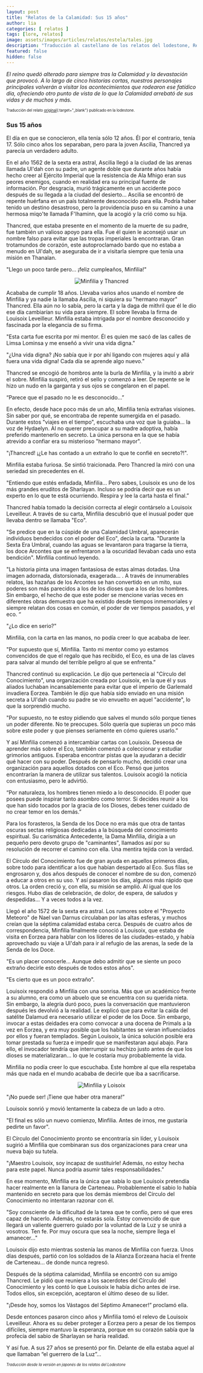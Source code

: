 ```yaml
---
layout: post
title: "Relatos de la Calamidad: Sus 15 años"
author: lia
categories: [ relatos ]
tags: [lore, relatos]
image: assets/images/articles/relatos/estela/tales.jpg
description: "Traducción al castellano de los relatos del lodestone, Relatos de la Calamidad: Sus 15 años"
featured: false
hidden: false
---
```


*El reino quedó alterado para siempre tras la Calamidad y la devastación que provocó. A lo largo de cinco historias cortas, nuestros personajes principales volverán a visitar los acontecimientos que rodearon ese fatídico día, ofreciendo otro punto de vista de lo que la Calamidad arrebató de sus vidas y de muchos y más.*

<sub><sup>Traducción del relato [original](https://www.finalfantasyxiv.com/anniversary/eu/detail/memoir_4.html?rgn=jp&lng=ja){:target="_blank"} publicado en la lodestone.</sup></sub>

### Sus 15 años

El día en que se conocieron, ella tenía sólo 12 años. Él por el contrario, tenía 17.
Sólo cinco años los separaban, pero para la joven Ascilia, Thancred ya parecía un verdadero adulto. 

En el año 1562 de la sexta era astral, Ascilia llegó a la ciudad de las arenas llamada Ul'dah con su padre, un agente doble que durante años había hecho creer al Ejército Imperial que la resistencia de Ala Mhigo eran sus peores enemigos, cuando en realidad era su principal fuente de información. Por desgracia, murió trágicamente en un accidente poco después de su llegada a la ciudad del desierto... Ascilia se encontró de repente huérfana en un país totalmente desconocido para ella. Podría haber tenido un destino desastroso, pero la providencia puso en su camino a una hermosa miqo'te llamada F'lhaminn, que la acogió y la crió como su hija.

Thancred, que estaba presente en el momento de la muerte de su padre, fue también un valioso apoyo para ella. Fue él quien le aconsejó usar un nombre falso para evitar que las tropas imperiales la encontraran. Gran trotamundos de corazón, este autoproclamado bardo que no estaba a menudo en Ul'dah, se aseguraba de ir a visitarla siempre que tenía una misión en Thanalan.

"Llego un poco tarde pero... ¡feliz cumpleaños, Minfilia!"

<p align="center"><img src="{{ site.baseurl }}/assets/images/articles/relatos/sus-15/4_ss_1.jpg" alt="Minfilia y Thancred"/></p>

Acababa de cumplir 18 años. Llevaba varios años usando el nombre de Minfilia y ya nadie la llamaba Ascilia, ni siquiera su "hermano mayor" Thancred.
Ella aún no lo sabía, pero la carta y la daga de mithril que él le dio ese día cambiarían su vida para siempre.
El sobre llevaba la firma de Louisoix Leveilleur. Minfilia estaba intrigada por el nombre desconocido y fascinada por la elegancia de su firma.

"Esta carta fue escrita por mi mentor. Él es quien me sacó de las calles de Limsa Lominsa y me enseñó a vivir una vida digna.”

"¿Una vida digna? ¡No sabía que ir por ahí ligando con mujeres aquí y allá fuera una vida digna! Cada día se aprende algo nuevo.”

Thancred se encogió de hombros ante la burla de Minfilia, y la invitó a abrir el sobre. Minfilia suspiró, retiró el sello y comenzó a leer. De repente se le hizo un nudo en la garganta y sus ojos se congelaron en el papel.

“Parece que el pasado no le es desconocido…”

En efecto, desde hace poco más de un año, Minfilia tenía extrañas visiones. Sin saber por qué, se encontraba de repente sumergida en el pasado. Durante estos "viajes en el tiempo", escuchaba una voz que la guiaba... la voz de Hydaelyn.
Al no querer preocupar a su madre adoptiva, había preferido mantenerlo en secreto. La única persona en la que se había atrevido a confiar era su misterioso "hermano mayor".

"¡Thancred! ¡¿Le has contado a un extraño lo que te confié en secreto?!".

Minfilia estaba furiosa. Se sintió traicionada.
Pero Thancred la miró con una seriedad sin precedentes en él.

"Entiendo que estés enfadada, Minfilia... Pero sabes, Louisoix es uno de los más grandes eruditos de Sharlayan. Incluso se podría decir que es un experto en lo que te está ocurriendo. Respira y lee la carta hasta el final.”

Thancred había tomado la decisión correcta al elegir contárselo a Louisoix Leveilleur. A través de su carta, Minfilia descubrió que el inusual poder que llevaba dentro se llamaba "Eco".

"Se predice que en la cúspide de una Calamidad Umbral, aparecerán individuos bendecidos con el poder del Eco", decía la carta. "Durante la Sexta Era Umbral, cuando las aguas se levantaron para tragarse la tierra, los doce Arcontes que se enfrentaron a la oscuridad llevaban cada uno esta bendición". Minfilia continuó leyendo.

"La historia pinta una imagen fantasiosa de estas almas dotadas. Una imagen adornada, distorsionada, exagerada... . A través de innumerables relatos, las hazañas de los Arcontes se han convertido en un mito, sus poderes son más parecidos a los de los dioses que a los de los hombres. Sin embargo, el hecho de que este poder se mencione varias veces en diferentes obras demuestra que ha existido desde tiempos inmemoriales y siempre relatan dos cosas en común, el poder de ver tiempos pasados, y el eco. “
 
"¿Lo dice en serio?"

Minfilia, con la carta en las manos, no podía creer lo que acababa de leer.

"Por supuesto que sí, Minfilia. Tanto mi mentor como yo estamos convencidos de que el regalo que has recibido, el Eco, es una de las claves para salvar al mundo del terrible peligro al que se enfrenta.”

Thancred continuó su explicación. Le dijo que pertenecía al "Círculo del Conocimiento", una organización creada por Louisoix, en la que él y sus aliados luchaban incansablemente para evitar que el imperio de Garlemald invadiera Eorzea. También le dijo que había sido enviado en una misión secreta a Ul'dah cuando su padre se vio envuelto en aquel "accidente", lo que la sorprendió mucho.

"Por supuesto, no te estoy pidiendo que salves el mundo sólo porque tienes un poder diferente. No te preocupes. Sólo quería que supieras un poco más sobre este poder y que pienses seriamente en cómo quieres usarlo.”

Y así Minfilia comenzó a intercambiar cartas con Louisoix. Deseosa de aprender más sobre el Eco, también comenzó a coleccionar y estudiar grimorios antiguos. Esperaba encontrar pistas que la ayudaran a decidir qué hacer con su poder.
Después de pensarlo mucho, decidió crear una organización para aquellos dotados con el Eco. Pensó que juntos encontrarían la manera de utilizar sus talentos. Louisoix acogió la noticia con entusiasmo, pero le advirtió.

“Por naturaleza, los hombres tienen miedo a lo desconocido. El poder que posees puede inspirar tanto asombro como terror. Si decides reunir a los que han sido tocados por la gracia de los Dioses, debes tener cuidado de no crear temor en los demás.”

Para los forasteros, la Senda de los Doce no era más que otra de tantas oscuras sectas religiosas dedicadas a la búsqueda del conocimiento espiritual. Su carismática Antecedente, la Dama Minfilia, dirigía a un pequeño pero devoto grupo de "caminantes", llamados así por su resolución de recorrer el camino con ella. Una mentira tejida con la verdad.

El Círculo del Conocimiento fue de gran ayuda en aquellos primeros días, sobre todo para identificar a los que habían despertado al Eco. Sus filas se engrosaron y, dos años después de conocer el nombre de su don, comenzó a educar a otros en su uso.
Y así pasaron los días, algunos más rápido que otros. La orden creció y, con ella, su misión se amplió. Al igual que los riesgos. Hubo días de celebración, de dolor, de espera, de saludos y despedidas... Y a veces todos a la vez.

Llegó el año 1572 de la sexta era astral.
Los rumores sobre el "Proyecto Meteoro" de Nael van Darnus circulaban por las altas esferas, y muchos creían que la séptima calamidad estaba cerca.
Después de cuatro años de correspondencia, Minfilia finalmente conoció a Louisoix, que estaba de visita en Eorzea para hablar con los líderes de las ciudades-estado, y había aprovechado su viaje a Ul'dah para ir al refugio de las arenas, la sede de la Senda de los Doce.

"Es un placer conocerle... Aunque debo admitir que se siente un poco extraño decirle esto después de todos estos años".

"Es cierto que es un poco extraño".

Louisoix respondió a Minfilia con una sonrisa. Más que un académico frente a su alumno, era como un abuelo que se encuentra con su querida nieta. Sin embargo, la alegría duró poco, pues la conversación que mantuvieron después les devolvió a la realidad.
Le explicó que para evitar la caída del satélite Dalamud era necesario utilizar el poder de los Doce. Sin embargo, invocar a estas deidades era como convocar a una docena de Primals a la vez en Eorzea, y era muy posible que los habitantes se vieran influenciados por ellos y fueran templados.
Según Louisoix, la única solución posible era tomar prestada su fuerza e impedir que se manifestaran aquí abajo. Para ello, el invocador tendría que interrumpir su hechizo justo antes de que los dioses se materializaran... lo que le costaría muy probablemente la vida.

Minfilia no podía creer lo que escuchaba. Este hombre al que ella respetaba más que nada en el mundo acababa de decirle que iba a sacrificarse.

<p align="center"><img src="{{ site.baseurl }}/assets/images/articles/relatos/sus-15/4_ss_2.jpg" alt="Minfilia y Loisoix"/></p>

"¡No puede ser! ¡Tiene que haber otra manera!”

Louisoix sonrió y movió lentamente la cabeza de un lado a otro.

"El final es sólo un nuevo comienzo, Minfilia. 
Antes de irnos, me gustaría pedirte un favor".

El Círculo del Conocimiento pronto se encontraría sin líder, y Louisoix sugirió a Minfilia que combinaran sus dos organizaciones para crear una nueva bajo su tutela.

"¡Maestro Louisoix, soy incapaz de sustituirle! Además, no estoy hecha para este papel. Nunca podría asumir tales responsabilidades.”

En ese momento, Minfilia era la única que sabía lo que Louisoix pretendía hacer realmente en la llanura de Carteneau. Probablemente el sabio lo había mantenido en secreto para que los demás miembros del Círculo del Conocimiento no intentaran razonar con él.

"Soy consciente de la dificultad de la tarea que te confío, pero sé que eres capaz de hacerlo. Además, no estarás sola. Estoy convencido de que llegará un valiente guerrero guiado por la voluntad de la Luz y se unirá a vosotros. Ten fe. Por muy oscura que sea la noche, siempre llega el amanecer..."

Louisoix dijo esto mientras sostenía las manos de Minfilia con fuerza.
Unos días después, partió con los soldados de la Alianza Eorzeana hacia el frente de Carteneau... de donde nunca regresó.

Después de la séptima calamidad, Minfilia se encontró con su amigo Thancred. Le pidió que reuniera a los sacerdotes del Círculo del Conocimiento y les contó lo que Louisoix le había dicho antes de irse. Todos ellos, sin excepción, aceptaron el último deseo de su líder.

"¡Desde hoy, somos los Vástagos del Séptimo Amanecer!” proclamó ella.

Desde entonces pasaron cinco años y Minfilia tomó el relevo de Louisoix Leveilleur. Ahora es su deber proteger a Eorzea pero a pesar de los tiempos difíciles, siempre mantuvo la esperanza, porque en su corazón sabía que la profecía del sabio de Sharlayan se haría realidad.

Y así fue. A sus 27 años se presentó por fin. Delante de ella estaba aquel al que llamaban “el guerrero de la Luz”...

<sub><sup>*Traducción desde la versión en japonés de los relatos del Lodestone*</sup></sub>

